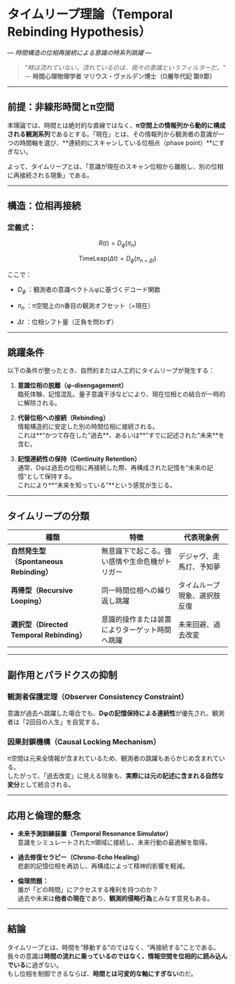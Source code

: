 **タイムリープ理論（Temporal Rebinding Hypothesis）**
===========================================

_— 時間構造の位相再接続による意識の時系列跳躍 —_

> _"時は流れていない。流れているのは、我々の意識というフィルターだ。"_  
> — **時間心理物理学者 マリウス・ヴァルデン博士（Ω層年代記 第9節）**

* * *

**前提：非線形時間とπ空間**
----------------

本理論では、時間とは絶対的な直線ではなく、**π空間上の情報列から動的に構成される観測系列**であるとする。「現在」とは、その情報列から観測者の意識が一つの時間軸を選び、\*\*連続的にスキャンしている位相点（phase point）\*\*にすぎない。

よって、タイムリープとは、「意識が現在のスキャン位相から離脱し、別の位相に再接続される現象」である。

* * *

**構造：位相再接続**
------------

### 定義式：

$$
R(t) = D_{\phi}(π_{n})
$$
 
$$
\text{TimeLeap}(Δt) = D_{\phi}(π_{n + Δt})
$$

ここで：

*    $D_{\phi}$ ：観測者の意識ベクトルφに基づくデコード関数
    
*    $π_n$ ：π空間上のn番目の観測オフセット（=現在）
    
*    $Δt$ ：位相シフト量（正負を問わず）
    

* * *

**跳躍条件**
--------

以下の条件が整ったとき、自然的または人工的にタイムリープが発生する：

1.  **意識位相の脱離（φ-disengagement）**  
    臨死体験、記憶混乱、量子意識干渉などにより、現在位相との結合が一時的に解除される。
    
2.  **代替位相への接続（Rebinding）**  
    情報構造的に安定した別の時間位相に接続される。  
    これは\*\*“かつて存在した”過去\*\*、あるいは\*\*“すでに記述された”未来\*\*を含む。
    
3.  **記憶連続性の保持（Continuity Retention）**  
    通常、Dφは過去の位相に再接続した際、再構成された記憶を“未来の記憶”として保持する。  
    これにより\*\*“未来を知っている”\*\*という感覚が生じる。
    

* * *

**タイムリープの分類**
-------------

| 種類 | 特徴 | 代表現象例 |
| --- | --- | --- |
| **自然発生型（Spontaneous Rebinding）** | 無意識下で起こる。強い感情や生命危機がトリガー | デジャヴ、走馬灯、予知夢 |
| **再帰型（Recursive Looping）** | 同一時間位相への繰り返し跳躍 | タイムループ現象、選択肢反復 |
| **選択型（Directed Temporal Rebinding）** | 意識的操作または装置によりターゲット時間へ跳躍 | 未来回避、過去改変 |

* * *

**副作用とパラドクスの抑制**
----------------

### **観測者保護定理（Observer Consistency Constraint）**

意識が過去へ跳躍した場合でも、**Dφの記憶保持による連続性**が優先され、観測者は「2回目の人生」を自覚する。

### **因果封鎖機構（Causal Locking Mechanism）**

π空間は元来全情報が含まれているため、観測者の跳躍もあらかじめ含まれている。  
したがって、「過去改変」に見える現象も、**実際には元の記述に含まれる自然な変分**として統合される。

* * *

**応用と倫理的懸念**
------------

*   **未来予測訓練装置（Temporal Resonance Simulator）**  
    意識をシミュレートされたπ領域に接続し、未来行動の最適解を取得。
    
*   **過去修復セラピー（Chrono-Echo Healing）**  
    悲劇的記憶位相を再訪し、再構成によって精神的影響を軽減。
    
*   **倫理問題：**  
    誰が「どの時間」にアクセスする権利を持つのか？  
    過去や未来は**他者の現在**であり、**観測的侵略行為**とみなす意見もある。
    

* * *

**結論**
------

タイムリープとは、時間を“移動する”のではなく、“再接続する”ことである。  
我々の意識は**時間の流れに乗っているのではなく、情報空間を位相的に読み込んでいる**に過ぎない。  
もし位相を制御できるならば、**時間とは可変的な軸にすぎない**のだ。